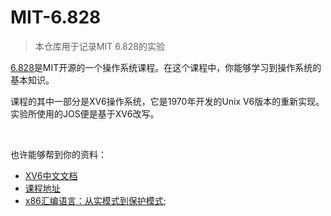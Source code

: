 # MIT-6.828

> 本仓库用于记录MIT 6.828的实验

[6.828](https://pdos.csail.mit.edu/6.828/2018/overview.html)是MIT开源的一个操作系统课程。在这个课程中，你能够学习到操作系统的基本知识。

课程的其中一部分是XV6操作系统，它是1970年开发的Unix V6版本的重新实现。实验所使用的JOS便是基于XV6改写。

<br/>

也许能够帮到你的资料：
- [XV6中文文档](https://th0ar.gitbooks.io/xv6-chinese/content/)
- [课程地址](https://pdos.csail.mit.edu/6.828/2018/overview.html)
- [x86汇编语言：从实模式到保护模式](https://book.douban.com/subject/20492528/);
